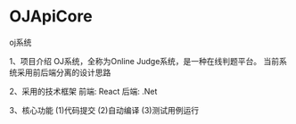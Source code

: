 # OJApiCore
oj系统

1、项目介绍
    OJ系统，全称为Online Judge系统，是一种在线判题平台。
    当前系统采用前后端分离的设计思路

2、采用的技术框架 
  前端: React
  后端: .Net

3、核心功能
  (1)代码提交
  (2)自动编译
  (3)测试用例运行
  

